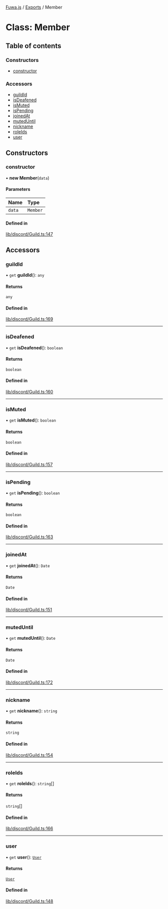 [Fuwa.js](../README.md) / [Exports](../modules.md) / Member

# Class: Member

## Table of contents

### Constructors

- [constructor](Member.md#constructor)

### Accessors

- [guildId](Member.md#guildid)
- [isDeafened](Member.md#isdeafened)
- [isMuted](Member.md#ismuted)
- [isPending](Member.md#ispending)
- [joinedAt](Member.md#joinedat)
- [mutedUntil](Member.md#muteduntil)
- [nickname](Member.md#nickname)
- [roleIds](Member.md#roleids)
- [user](Member.md#user)

## Constructors

### constructor

• **new Member**(`data`)

#### Parameters

| Name | Type |
| :------ | :------ |
| `data` | `Member` |

#### Defined in

[lib/discord/Guild.ts:147](https://github.com/Fuwajs/Fuwa.js/blob/8345c96/src/lib/discord/Guild.ts#L147)

## Accessors

### guildId

• `get` **guildId**(): `any`

#### Returns

`any`

#### Defined in

[lib/discord/Guild.ts:169](https://github.com/Fuwajs/Fuwa.js/blob/8345c96/src/lib/discord/Guild.ts#L169)

___

### isDeafened

• `get` **isDeafened**(): `boolean`

#### Returns

`boolean`

#### Defined in

[lib/discord/Guild.ts:160](https://github.com/Fuwajs/Fuwa.js/blob/8345c96/src/lib/discord/Guild.ts#L160)

___

### isMuted

• `get` **isMuted**(): `boolean`

#### Returns

`boolean`

#### Defined in

[lib/discord/Guild.ts:157](https://github.com/Fuwajs/Fuwa.js/blob/8345c96/src/lib/discord/Guild.ts#L157)

___

### isPending

• `get` **isPending**(): `boolean`

#### Returns

`boolean`

#### Defined in

[lib/discord/Guild.ts:163](https://github.com/Fuwajs/Fuwa.js/blob/8345c96/src/lib/discord/Guild.ts#L163)

___

### joinedAt

• `get` **joinedAt**(): `Date`

#### Returns

`Date`

#### Defined in

[lib/discord/Guild.ts:151](https://github.com/Fuwajs/Fuwa.js/blob/8345c96/src/lib/discord/Guild.ts#L151)

___

### mutedUntil

• `get` **mutedUntil**(): `Date`

#### Returns

`Date`

#### Defined in

[lib/discord/Guild.ts:172](https://github.com/Fuwajs/Fuwa.js/blob/8345c96/src/lib/discord/Guild.ts#L172)

___

### nickname

• `get` **nickname**(): `string`

#### Returns

`string`

#### Defined in

[lib/discord/Guild.ts:154](https://github.com/Fuwajs/Fuwa.js/blob/8345c96/src/lib/discord/Guild.ts#L154)

___

### roleIds

• `get` **roleIds**(): `string`[]

#### Returns

`string`[]

#### Defined in

[lib/discord/Guild.ts:166](https://github.com/Fuwajs/Fuwa.js/blob/8345c96/src/lib/discord/Guild.ts#L166)

___

### user

• `get` **user**(): [`User`](User.md)

#### Returns

[`User`](User.md)

#### Defined in

[lib/discord/Guild.ts:148](https://github.com/Fuwajs/Fuwa.js/blob/8345c96/src/lib/discord/Guild.ts#L148)
